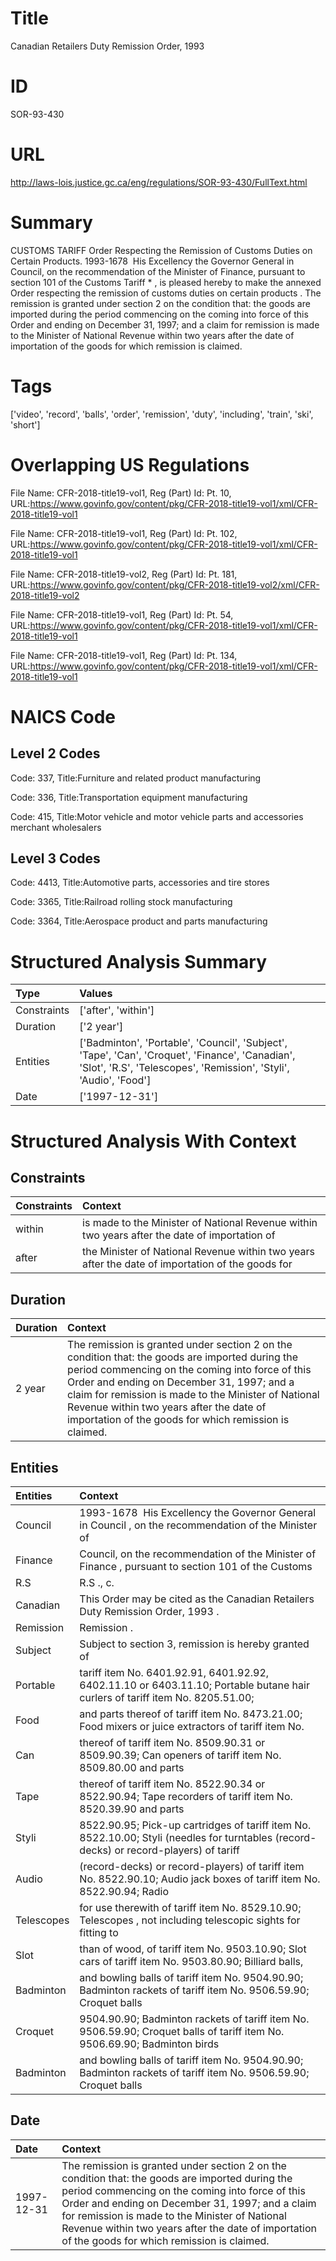 # Title
Canadian Retailers Duty Remission Order, 1993


# ID
SOR-93-430

# URL
http://laws-lois.justice.gc.ca/eng/regulations/SOR-93-430/FullText.html


# Summary
CUSTOMS TARIFF Order Respecting the Remission of Customs Duties on Certain Products.
1993-1678  His Excellency the Governor General in Council, on the recommendation of the Minister of Finance, pursuant to section 101 of the  Customs Tariff * , is pleased hereby to make the annexed  Order respecting the remission of customs duties on certain products .
The remission is granted under section 2 on the condition that: the goods are imported during the period commencing on the coming into force of this Order and ending on December 31, 1997; and a claim for remission is made to the Minister of National Revenue within two years after the date of importation of the goods for which remission is claimed.


# Tags
['video', 'record', 'balls', 'order', 'remission', 'duty', 'including', 'train', 'ski', 'short']


# Overlapping US Regulations
File Name: CFR-2018-title19-vol1, Reg (Part) Id: Pt. 10, URL:https://www.govinfo.gov/content/pkg/CFR-2018-title19-vol1/xml/CFR-2018-title19-vol1

File Name: CFR-2018-title19-vol1, Reg (Part) Id: Pt. 102, URL:https://www.govinfo.gov/content/pkg/CFR-2018-title19-vol1/xml/CFR-2018-title19-vol1

File Name: CFR-2018-title19-vol2, Reg (Part) Id: Pt. 181, URL:https://www.govinfo.gov/content/pkg/CFR-2018-title19-vol2/xml/CFR-2018-title19-vol2

File Name: CFR-2018-title19-vol1, Reg (Part) Id: Pt. 54, URL:https://www.govinfo.gov/content/pkg/CFR-2018-title19-vol1/xml/CFR-2018-title19-vol1

File Name: CFR-2018-title19-vol1, Reg (Part) Id: Pt. 134, URL:https://www.govinfo.gov/content/pkg/CFR-2018-title19-vol1/xml/CFR-2018-title19-vol1




# NAICS Code
## Level 2 Codes
Code: 337, Title:Furniture and related product manufacturing

Code: 336, Title:Transportation equipment manufacturing

Code: 415, Title:Motor vehicle and motor vehicle parts and accessories merchant wholesalers




## Level 3 Codes
Code: 4413, Title:Automotive parts, accessories and tire stores

Code: 3365, Title:Railroad rolling stock manufacturing

Code: 3364, Title:Aerospace product and parts manufacturing







# Structured Analysis Summary
| Type        | Values                                                                                                                                                               |
|:------------|:---------------------------------------------------------------------------------------------------------------------------------------------------------------------|
| Constraints | ['after', 'within']                                                                                                                                                  |
| Duration    | ['2 year']                                                                                                                                                           |
| Entities    | ['Badminton', 'Portable', 'Council', 'Subject', 'Tape', 'Can', 'Croquet', 'Finance', 'Canadian', 'Slot', 'R.S', 'Telescopes', 'Remission', 'Styli', 'Audio', 'Food'] |
| Date        | ['1997-12-31']                                                                                                                                                       |


# Structured Analysis With Context
 


## Constraints
| Constraints   | Context                                                                                          |
|:--------------|:-------------------------------------------------------------------------------------------------|
| within        | is made to the Minister of National Revenue within two years after the date of importation of    |
| after         | the Minister of National Revenue within two years after the date of importation of the goods for |


## Duration
| Duration   | Context                                                                                                                                                                                                                                                                                                                                                       |
|:-----------|:--------------------------------------------------------------------------------------------------------------------------------------------------------------------------------------------------------------------------------------------------------------------------------------------------------------------------------------------------------------|
| 2 year     | The remission is granted under section 2 on the condition that: the goods are imported during the period commencing on the coming into force of this Order and ending on December 31, 1997; and a claim for remission is made to the Minister of National Revenue within two years after the date of importation of the goods for which remission is claimed. |


## Entities
| Entities   | Context                                                                                                                                 |
|:-----------|:----------------------------------------------------------------------------------------------------------------------------------------|
| Council    | 1993-1678  His Excellency the Governor General in  Council , on the recommendation of the Minister of                                   |
| Finance    | Council, on the recommendation of the Minister of Finance , pursuant to section 101 of the Customs                                      |
| R.S        | R.S ., c.                                                                                                                               |
| Canadian   | This Order may be cited as the   Canadian  Retailers Duty Remission Order, 1993 .                                                       |
| Remission  | Remission .                                                                                                                             |
| Subject    | Subject to section 3, remission is hereby granted of                                                                                    |
| Portable   | tariff item No. 6401.92.91, 6401.92.92, 6402.11.10 or 6403.11.10; Portable butane hair curlers of tariff item No. 8205.51.00;           |
| Food       | and parts thereof of tariff item No. 8473.21.00; Food mixers or juice extractors of tariff item No.                                     |
| Can        | thereof of tariff item No. 8509.90.31 or 8509.90.39; Can openers of tariff item No. 8509.80.00 and parts                                |
| Tape       | thereof of tariff item No. 8522.90.34 or 8522.90.94; Tape recorders of tariff item No. 8520.39.90 and parts                             |
| Styli      | 8522.90.95; Pick-up cartridges of tariff item No. 8522.10.00; Styli (needles for turntables (record-decks) or record-players) of tariff |
| Audio      | (record-decks) or record-players) of tariff item No. 8522.90.10; Audio jack boxes of tariff item No. 8522.90.94; Radio                  |
| Telescopes | for use therewith of tariff item No. 8529.10.90; Telescopes , not including telescopic sights for fitting to                            |
| Slot       | than of wood, of tariff item No. 9503.10.90; Slot cars of tariff item No. 9503.80.90; Billiard balls,                                   |
| Badminton  | and bowling balls of tariff item No. 9504.90.90; Badminton rackets of tariff item No. 9506.59.90; Croquet balls                         |
| Croquet    | 9504.90.90; Badminton rackets of tariff item No. 9506.59.90; Croquet balls of tariff item No. 9506.69.90; Badminton birds               |
| Badminton  | and bowling balls of tariff item No. 9504.90.90; Badminton rackets of tariff item No. 9506.59.90; Croquet balls                         |


## Date
| Date       | Context                                                                                                                                                                                                                                                                                                                                                       |
|:-----------|:--------------------------------------------------------------------------------------------------------------------------------------------------------------------------------------------------------------------------------------------------------------------------------------------------------------------------------------------------------------|
| 1997-12-31 | The remission is granted under section 2 on the condition that: the goods are imported during the period commencing on the coming into force of this Order and ending on December 31, 1997; and a claim for remission is made to the Minister of National Revenue within two years after the date of importation of the goods for which remission is claimed. |


